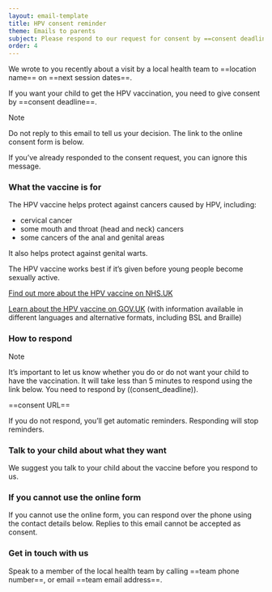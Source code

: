 ```yaml
---
layout: email-template
title: HPV consent reminder
theme: Emails to parents
subject: Please respond to our request for consent by ==consent deadline==
order: 4
---
```


We wrote to you recently about a visit by a local health team to ==location name== on ==next session dates==.

If you want your child to get the HPV vaccination, you need to give consent by ==consent deadline==.

> [!NOTE]
> Do not reply to this email to tell us your decision. The link to the online consent form is below.

If you’ve already responded to the consent request, you can ignore this message.

### What the vaccine is for

The HPV vaccine helps protect against cancers caused by HPV, including:

- cervical cancer
- some mouth and throat (head and neck) cancers
- some cancers of the anal and genital areas

It also helps protect against genital warts.

The HPV vaccine works best if it’s given before young people become sexually active.

[Find out more about the HPV vaccine on NHS.UK](https://www.nhs.uk/conditions/vaccinations/hpv-human-papillomavirus-vaccine/)

[Learn about the HPV vaccine on GOV.​UK](https://www.gov.uk/government/publications/hpv-vaccine-vaccination-guide-leaflet) (with information available in different languages and alternative formats, including BSL and Braille)

### How to respond

> [!NOTE]
> It’s important to let us know whether you do or do not want your child to have the vaccination. It will take less than 5 minutes to respond using the link below. You need to respond by ((consent_deadline)).

==consent URL==

If you do not respond, you’ll get automatic reminders. Responding will stop reminders.

### Talk to your child about what they want

We suggest you talk to your child about the vaccine before you respond to us.

### If you cannot use the online form

If you cannot use the online form, you can respond over the phone using the contact details below. Replies to this email cannot be accepted as consent.

### Get in touch with us

Speak to a member of the local health team by calling ==team phone number==, or email ==team email address==.

